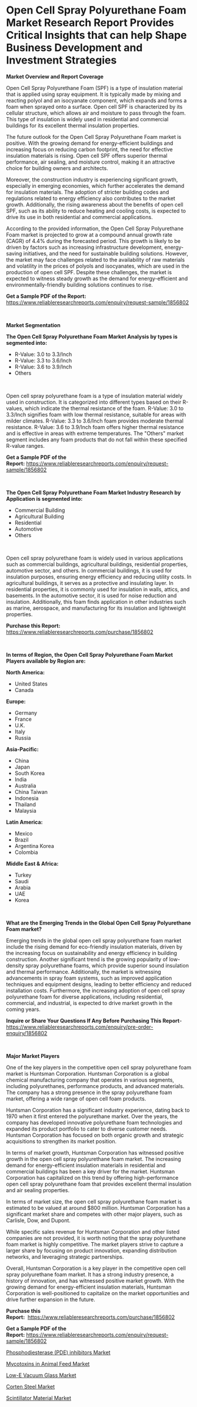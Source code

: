 <p><h1>Open Cell Spray Polyurethane Foam Market Research Report Provides Critical Insights that can help Shape Business Development and Investment Strategies</h1></p><p><strong>Market Overview and Report Coverage</strong></p>
<p><p>Open Cell Spray Polyurethane Foam (SPF) is a type of insulation material that is applied using spray equipment. It is typically made by mixing and reacting polyol and an isocyanate component, which expands and forms a foam when sprayed onto a surface. Open cell SPF is characterized by its cellular structure, which allows air and moisture to pass through the foam. This type of insulation is widely used in residential and commercial buildings for its excellent thermal insulation properties.</p><p>The future outlook for the Open Cell Spray Polyurethane Foam market is positive. With the growing demand for energy-efficient buildings and increasing focus on reducing carbon footprint, the need for effective insulation materials is rising. Open cell SPF offers superior thermal performance, air sealing, and moisture control, making it an attractive choice for building owners and architects.</p><p>Moreover, the construction industry is experiencing significant growth, especially in emerging economies, which further accelerates the demand for insulation materials. The adoption of stricter building codes and regulations related to energy efficiency also contributes to the market growth. Additionally, the rising awareness about the benefits of open cell SPF, such as its ability to reduce heating and cooling costs, is expected to drive its use in both residential and commercial applications.</p><p>According to the provided information, the Open Cell Spray Polyurethane Foam market is projected to grow at a compound annual growth rate (CAGR) of 4.4% during the forecasted period. This growth is likely to be driven by factors such as increasing infrastructure development, energy-saving initiatives, and the need for sustainable building solutions. However, the market may face challenges related to the availability of raw materials and volatility in the prices of polyols and isocyanates, which are used in the production of open cell SPF. Despite these challenges, the market is expected to witness steady growth as the demand for energy-efficient and environmentally-friendly building solutions continues to rise.</p></p>
<p><strong>Get a Sample PDF of the Report:</strong> <a href="https://www.reliableresearchreports.com/enquiry/request-sample/1856802">https://www.reliableresearchreports.com/enquiry/request-sample/1856802</a></p>
<p>&nbsp;</p>
<p><strong>Market Segmentation</strong></p>
<p><strong>The Open Cell Spray Polyurethane Foam Market Analysis by types is segmented into:</strong></p>
<p><ul><li>R-Value: 3.0 to 3.3/Inch</li><li>R-Value: 3.3 to 3.6/Inch</li><li>R-Value: 3.6 to 3.9/Inch</li><li>Others</li></ul></p>
<p>&nbsp;</p>
<p><p>Open cell spray polyurethane foam is a type of insulation material widely used in construction. It is categorized into different types based on their R-values, which indicate the thermal resistance of the foam. R-Value: 3.0 to 3.3/Inch signifies foam with low thermal resistance, suitable for areas with milder climates. R-Value: 3.3 to 3.6/Inch foam provides moderate thermal resistance. R-Value: 3.6 to 3.9/Inch foam offers higher thermal resistance and is effective in areas with extreme temperatures. The "Others" market segment includes any foam products that do not fall within these specified R-value ranges.</p></p>
<p><strong>Get a Sample PDF of the Report:</strong>&nbsp;<a href="https://www.reliableresearchreports.com/enquiry/request-sample/1856802">https://www.reliableresearchreports.com/enquiry/request-sample/1856802</a></p>
<p>&nbsp;</p>
<p><strong>The Open Cell Spray Polyurethane Foam Market Industry Research by Application is segmented into:</strong></p>
<p><ul><li>Commercial Building</li><li>Agricultural Building</li><li>Residential</li><li>Automotive</li><li>Others</li></ul></p>
<p>&nbsp;</p>
<p><p>Open cell spray polyurethane foam is widely used in various applications such as commercial buildings, agricultural buildings, residential properties, automotive sector, and others. In commercial buildings, it is used for insulation purposes, ensuring energy efficiency and reducing utility costs. In agricultural buildings, it serves as a protective and insulating layer. In residential properties, it is commonly used for insulation in walls, attics, and basements. In the automotive sector, it is used for noise reduction and insulation. Additionally, this foam finds application in other industries such as marine, aerospace, and manufacturing for its insulation and lightweight properties.</p></p>
<p><strong>Purchase this Report:</strong>&nbsp; <a href="https://www.reliableresearchreports.com/purchase/1856802">https://www.reliableresearchreports.com/purchase/1856802</a></p>
<p>&nbsp;</p>
<p><strong>In terms of Region, the Open Cell Spray Polyurethane Foam Market Players available by Region are:</strong></p>
<p>
    <p> <strong> North America: </strong>
        <ul>
            <li>United States</li>
            <li>Canada</li>
        </ul>
        </p> 
    <p> <strong> Europe: </strong>
        <ul>
            <li>Germany</li>
            <li>France</li>
            <li>U.K.</li>
            <li>Italy</li>
            <li>Russia</li>
        </ul>
        </p> 
    <p> <strong> Asia-Pacific: </strong>
        <ul>
            <li>China</li>
            <li>Japan</li>
            <li>South Korea</li>
            <li>India</li>
            <li>Australia</li>
            <li>China Taiwan</li>
            <li>Indonesia</li>
            <li>Thailand</li>
            <li>Malaysia</li>
        </ul>
        </p> 
    <p> <strong> Latin America: </strong>
        <ul>
            <li>Mexico</li>
            <li>Brazil</li>
            <li>Argentina Korea</li>
            <li>Colombia</li>
        </ul>
        </p> 
    <p> <strong> Middle East & Africa: </strong>
        <ul>
            <li>Turkey</li>
            <li>Saudi</li>
            <li>Arabia</li>
            <li>UAE</li>
            <li>Korea</li>
        </ul>
    </p>
    </p>
<p>&nbsp;</p>
<p><strong>What are the Emerging Trends in the Global Open Cell Spray Polyurethane Foam market?</strong></p>
<p><p>Emerging trends in the global open cell spray polyurethane foam market include the rising demand for eco-friendly insulation materials, driven by the increasing focus on sustainability and energy efficiency in building construction. Another significant trend is the growing popularity of low-density spray polyurethane foams, which provide superior sound insulation and thermal performance. Additionally, the market is witnessing advancements in spray foam systems, such as improved application techniques and equipment designs, leading to better efficiency and reduced installation costs. Furthermore, the increasing adoption of open cell spray polyurethane foam for diverse applications, including residential, commercial, and industrial, is expected to drive market growth in the coming years.</p></p>
<p><strong>Inquire or Share Your Questions If Any Before Purchasing This Report</strong>- <a href="https://www.reliableresearchreports.com/enquiry/pre-order-enquiry/1856802">https://www.reliableresearchreports.com/enquiry/pre-order-enquiry/1856802</a></p>
<p>&nbsp;</p>
<p><strong>Major Market Players</strong></p>
<p><p>One of the key players in the competitive open cell spray polyurethane foam market is Huntsman Corporation. Huntsman Corporation is a global chemical manufacturing company that operates in various segments, including polyurethanes, performance products, and advanced materials. The company has a strong presence in the spray polyurethane foam market, offering a wide range of open cell foam products.</p><p>Huntsman Corporation has a significant industry experience, dating back to 1970 when it first entered the polyurethane market. Over the years, the company has developed innovative polyurethane foam technologies and expanded its product portfolio to cater to diverse customer needs. Huntsman Corporation has focused on both organic growth and strategic acquisitions to strengthen its market position.</p><p>In terms of market growth, Huntsman Corporation has witnessed positive growth in the open cell spray polyurethane foam market. The increasing demand for energy-efficient insulation materials in residential and commercial buildings has been a key driver for the market. Huntsman Corporation has capitalized on this trend by offering high-performance open cell spray polyurethane foam that provides excellent thermal insulation and air sealing properties.</p><p>In terms of market size, the open cell spray polyurethane foam market is estimated to be valued at around $800 million. Huntsman Corporation has a significant market share and competes with other major players, such as Carlisle, Dow, and Dupont.</p><p>While specific sales revenue for Huntsman Corporation and other listed companies are not provided, it is worth noting that the spray polyurethane foam market is highly competitive. The market players strive to capture a larger share by focusing on product innovation, expanding distribution networks, and leveraging strategic partnerships.</p><p>Overall, Huntsman Corporation is a key player in the competitive open cell spray polyurethane foam market. It has a strong industry presence, a history of innovation, and has witnessed positive market growth. With the growing demand for energy-efficient insulation materials, Huntsman Corporation is well-positioned to capitalize on the market opportunities and drive further expansion in the future.</p></p>
<p><strong>Purchase this Report:</strong>&nbsp;&nbsp;<a href="https://www.reliableresearchreports.com/purchase/1856802">https://www.reliableresearchreports.com/purchase/1856802</a></p>
<p></p>
<p><strong>Get a Sample PDF of the Report:</strong>&nbsp;<a href="https://www.reliableresearchreports.com/enquiry/request-sample/1856802">https://www.reliableresearchreports.com/enquiry/request-sample/1856802</a></p>
<p><p><a href="https://medium.com/@grayceyundt1913/phosphodiesterase-pde-inhibitors-market-research-report-its-history-and-forecast-2023-to-2030-b2f07c7bcc51">Phosphodiesterase (PDE) inhibitors Market</a></p><p><a href="https://medium.com/@orinsmitham1985/mycotoxins-in-animal-feed-market-analysis-and-sze-forecasted-for-period-from-2023-to-2030-e257d7c1dd81">Mycotoxins in Animal Feed Market</a></p><p><a href="https://www.linkedin.com/pulse/low-e-vacuum-glass-market-size-growth-forecast-from-2023/">Low-E Vacuum Glass Market</a></p><p><a href="https://www.linkedin.com/pulse/corten-steel-market-insights-players-forecast-till-2030/">Corten Steel Market</a></p><p><a href="https://www.linkedin.com/pulse/scintillator-material-market-challenges-opportunities/">Scintillator Material Market</a></p></p>